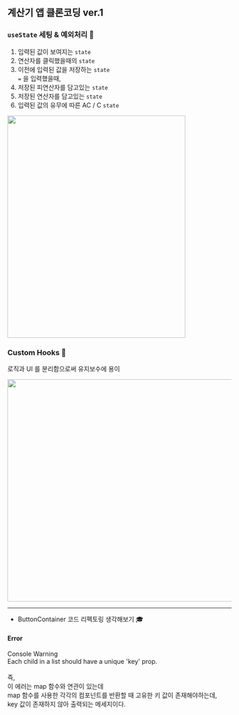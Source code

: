 ## 계산기 앱 클론코딩 ver.1

### `useState` 세팅 & 예외처리 🎁

1. 입력된 값이 보여지는 `state` <br>
2. 연산자를 클릭했을때의 `state` <br>
3. 이전에 입력된 값을 저장하는 `state` <br>
`=` 을 입력했을때, <br>
4. 저장된 피연산자를 담고있는 `state` <br>
5. 저장된 연산자를 담고있는 `state` <br>
6. 입력된 값의 유무에 따른 AC / C `state` <br>

<img src="https://user-images.githubusercontent.com/96659041/221429160-2aec71f6-3e0f-41ca-ac55-b2adf384bde1.gif" width="400" height="500">

### Custom Hooks 🔆
로직과 UI 를 분리함으로써 유지보수에 용이

<img src="https://user-images.githubusercontent.com/96659041/221429049-e2bf1cf4-e542-431b-87f5-afa3daf25ebb.png" width="900" height="500">



---



- ButtonContainer 코드 리펙토링 생각해보기 🎓

#### Error
Console Warning <br>
Each child in a list should have a unique 'key' prop.<br>
<br>
즉, <br>
이 에러는 map 함수와 연관이 있는데<br>
map 함수를 사용한 각각의 컴포넌트를 반환할 때 고유한 키 값이 존재해야하는데, <br>
key 값이 존재하지 않아 출력되는 메세지이다.
